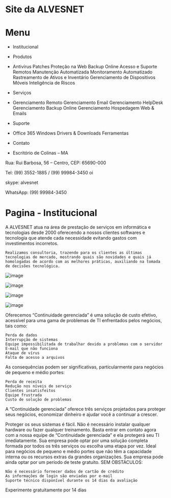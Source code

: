 # Site da ALVESNET

# Menu
- Institucional
- Produtos
-   Antivírus
    Patches
    Proteção na Web
    Backup Online
    Acesso e Suporte Remotos
    Manutenção Automatizada
    Monitoramento Automatizado
    Rastreamento de Ativos e Inventário
    Gerenciamento de Dispositivos Móveis
    Inteligência de Riscos

- Serviços
-   Gerenciamento Remoto
    Gerenciamento Email
    Gerenciamento HelpDesk
    Gerenciamento Backup Online
    Gerenciamento Hospedagem Web & Emails

- Suporte
-   Office 365
    Windows
    Drivers & Downloads
    Ferramentas

- Contato
- Escritório de Colinas – MA

Rua: Rui Barbosa, 56 – Centro, CEP: 65690-000

Tel: (99) 3552-1885 / (99) 99984-3450 oi

skype: alvesnet

WhatsApp: (99) 99984-3450


# Pagina - Institucional

A ALVESNET atua na área de prestação de serviços em informática e tecnologias desde 2000 oferecendo a nossos clientes softwares e tecnologia que atende cada necessidade evitando gastos com investimentos incorretos.

    Realizamos consultoria, trazendo para os clientes as últimas tecnologias de mercado, mostrando quais são novidades e quais já homologadas de acordo com as melhores práticas, auxiliando na tomada de decisões tecnológica.

![image](https://github.com/alvesnet-oficial/alvesnet-institucional/assets/86562232/796da5c8-8996-4304-a81f-21a7f7e36e01)

![image](https://github.com/alvesnet-oficial/alvesnet-institucional/assets/86562232/e8103a9f-7292-43d1-b90d-55ef266fa83d)

![image](https://github.com/alvesnet-oficial/alvesnet-institucional/assets/86562232/d4f7afd0-5da4-4588-bc47-91c30c1a45bd)

![image](https://github.com/alvesnet-oficial/alvesnet-institucional/assets/86562232/41dee40d-c183-434b-a220-3f65caeaaac9)


Oferecemos “Continuidade gerenciada” é uma solução de custo efetivo, acessível para uma gama de problemas de TI enfrentados pelos negócios, tais como:

    Perda de dados
    Interrupção de sistemas
    Equipe impossibilitada de trabalhar devido a problemas com o servidor
    E-mail que não funciona
    Ataque de vírus
    Falta de acesso a arquivos

As consequências podem ser significativas, particularmente para negócios de pequeno e médio portes:

    Perda de receita
    Redução nos níveis de serviço
    Clientes insatisfeitos
    Equipe frustrada
    Custo de solução de problemas

A “Continuidade gerenciada” oferece três serviços projetados para proteger seus negócios, economizar dinheiro e ajudar você a continuar a crescer.

Proteger os seus sistemas é fácil.
Não é necessário instalar qualquer hardware ou fazer qualquer treinamento.
Basta entrar em contato agora com a nossa equipe de “Continuidade gerenciada” e ela protegerá seu TI imediatamente.
Sua empresa pode optar por uma solução completa formada por todos os três serviços ou escolha uma etapa por vez. Ideal para negócios de pequeno e médio portes que não têm a capacidade interna ou os recursos extras da grandes organizações.
Sua empresa pode ainda optar por um período de teste gratuito.
SEM OBSTÁCULOS:

    Não é necessário fornecer dados de cartão de crédito
    As informações de login são enviadas por e-mail
    Suporte técnico disponível durante os 14 dias da avaliação

Experimente gratuitamente por 14 dias
